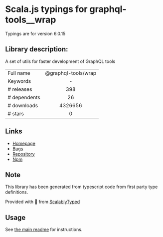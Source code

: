 
# Scala.js typings for graphql-tools__wrap

Typings are for version 6.0.15

## Library description:
A set of utils for faster development of GraphQL tools

|                    |                 |
| ------------------ | :-------------: |
| Full name          | @graphql-tools/wrap |
| Keywords           | - |
| # releases         | 398 |
| # dependents       | 26 |
| # downloads        | 4326656 |
| # stars            | 0 |

## Links
- [Homepage](https://github.com/ardatan/graphql-tools#readme)
- [Bugs](https://github.com/ardatan/graphql-tools/issues)
- [Repository](https://github.com/ardatan/graphql-tools)
- [Npm](https://www.npmjs.com/package/%40graphql-tools%2Fwrap)
    


## Note
This library has been generated from typescript code from first party type definitions.

Provided with :purple_heart: from [ScalablyTyped](https://github.com/oyvindberg/ScalablyTyped)

## Usage
See [the main readme](../../readme.md) for instructions.



